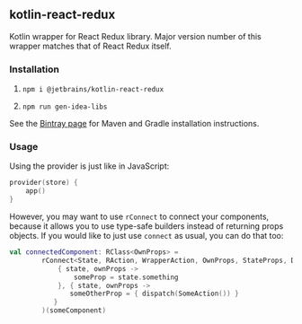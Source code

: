 ## kotlin-react-redux

Kotlin wrapper for React Redux library. Major version number of this wrapper matches that of React Redux itself.

### Installation

1. `npm i @jetbrains/kotlin-react-redux`

2. `npm run gen-idea-libs`

See the [Bintray page](https://bintray.com/kotlin/kotlin-js-wrappers/kotlin-react-redux) for Maven and Gradle 
installation instructions.

### Usage

Using the provider is just like in JavaScript:

```kotlin
provider(store) {
    app()
}
```

However, you may want to use `rConnect` to connect your components, because it allows you to use 
type-safe builders instead of returning props objects. If you would like to just use `connect` as usual,
you can do that too:

```kotlin
val connectedComponent: RClass<OwnProps> = 
        rConnect<State, RAction, WrapperAction, OwnProps, StateProps, DispatchProps, WrappedComponentProps>(
            { state, ownProps ->
                someProp = state.something
            }, { state, ownProps ->
               someOtherProp = { dispatch(SomeAction()) }
           }
        )(someComponent)
```
